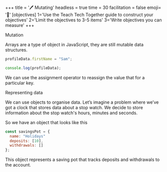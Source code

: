+++
title = '🖊️ Mutating'
headless = true
time = 30
facilitation = false
emoji= '🧩'
[objectives]
    1='Use the Teach Tech Together guide to construct your objectives'
    2='Limit the objectives to 3-5 items'
    3='Write objectives you can measure'
+++

Mutation

Arrays are a type of object in JavaScript, they are still mutable data structures.

```js
profileData.firstName = "Sam";

console.log(profileData);
```

We can use the assignment operator to reassign the value that for a particular key.

Representing data

We can use objects to organise data.
Let’s imagine a problem where we’ve got a clock that stores data about a stop watch.
We decide to store information about the stop watch's hours, minutes and seconds.

So we have an object that looks like this

```js
const savingsPot = {
  name: "Holidays"
  deposits: [10],
  withdrawals: []
};
```

This object represents a saving pot that tracks deposits and withdrawals to the account.
